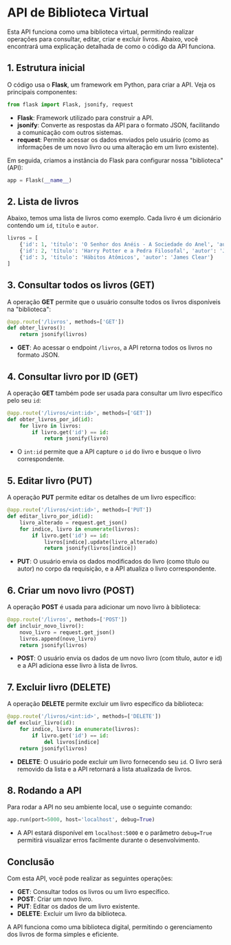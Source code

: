 # API de Biblioteca Virtual

Esta API funciona como uma biblioteca virtual, permitindo realizar operações para consultar, editar, criar e excluir livros. Abaixo, você encontrará uma explicação detalhada de como o código da API funciona.

## 1. Estrutura inicial

O código usa o **Flask**, um framework em Python, para criar a API. Veja os principais componentes:

```python
from flask import Flask, jsonify, request
```

- **Flask**: Framework utilizado para construir a API.
- **jsonify**: Converte as respostas da API para o formato JSON, facilitando a comunicação com outros sistemas.
- **request**: Permite acessar os dados enviados pelo usuário (como as informações de um novo livro ou uma alteração em um livro existente).

Em seguida, criamos a instância do Flask para configurar nossa "biblioteca" (API):

```python
app = Flask(__name__)
```

## 2. Lista de livros

Abaixo, temos uma lista de livros como exemplo. Cada livro é um dicionário contendo um `id`, `título` e `autor`.

```python
livros = [
    {'id': 1, 'título': 'O Senhor dos Anéis - A Sociedade do Anel', 'autor': 'J.R.R Tolkien'},
    {'id': 2, 'título': 'Harry Potter e a Pedra Filosofal', 'autor': 'J.K Rowling'},
    {'id': 3, 'título': 'Hábitos Atômicos', 'autor': 'James Clear'}
]
```

## 3. Consultar todos os livros (GET)

A operação **GET** permite que o usuário consulte todos os livros disponíveis na "biblioteca":

```python
@app.route('/livros', methods=['GET'])
def obter_livros():
    return jsonify(livros)
```

- **GET**: Ao acessar o endpoint `/livros`, a API retorna todos os livros no formato JSON.

## 4. Consultar livro por ID (GET)

A operação **GET** também pode ser usada para consultar um livro específico pelo seu `id`:

```python
@app.route('/livros/<int:id>', methods=['GET'])
def obter_livros_por_id(id):
    for livro in livros:
        if livro.get('id') == id:
            return jsonify(livro)
```

- O `int:id` permite que a API capture o `id` do livro e busque o livro correspondente.

## 5. Editar livro (PUT)

A operação **PUT** permite editar os detalhes de um livro específico:

```python
@app.route('/livros/<int:id>', methods=['PUT'])
def editar_livro_por_id(id):
    livro_alterado = request.get_json()
    for indice, livro in enumerate(livros):
        if livro.get('id') == id:
            livros[indice].update(livro_alterado)
            return jsonify(livros[indice])
```

- **PUT**: O usuário envia os dados modificados do livro (como título ou autor) no corpo da requisição, e a API atualiza o livro correspondente.

## 6. Criar um novo livro (POST)

A operação **POST** é usada para adicionar um novo livro à biblioteca:

```python
@app.route('/livros', methods=['POST'])
def incluir_novo_livro():
    novo_livro = request.get_json()
    livros.append(novo_livro)
    return jsonify(livros)
```

- **POST**: O usuário envia os dados de um novo livro (com título, autor e id) e a API adiciona esse livro à lista de livros.

## 7. Excluir livro (DELETE)

A operação **DELETE** permite excluir um livro específico da biblioteca:

```python
@app.route('/livros/<int:id>', methods=['DELETE'])
def excluir_livro(id):
    for indice, livro in enumerate(livros):
        if livro.get('id') == id:
            del livros[indice]
    return jsonify(livros)
```

- **DELETE**: O usuário pode excluir um livro fornecendo seu `id`. O livro será removido da lista e a API retornará a lista atualizada de livros.

## 8. Rodando a API

Para rodar a API no seu ambiente local, use o seguinte comando:

```python
app.run(port=5000, host='localhost', debug=True)
```

- A API estará disponível em `localhost:5000` e o parâmetro `debug=True` permitirá visualizar erros facilmente durante o desenvolvimento.

## Conclusão

Com esta API, você pode realizar as seguintes operações:

- **GET**: Consultar todos os livros ou um livro específico.
- **POST**: Criar um novo livro.
- **PUT**: Editar os dados de um livro existente.
- **DELETE**: Excluir um livro da biblioteca.

A API funciona como uma biblioteca digital, permitindo o gerenciamento dos livros de forma simples e eficiente.